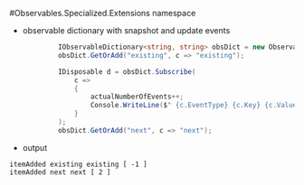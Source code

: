 #Observables.Specialized.Extensions namespace

 - observable dictionary with snapshot and update events

``` csharp
            IObservableDictionary<string, string> obsDict = new ObservableDictionary<string, string>();
            obsDict.GetOrAdd("existing", c => "existing");

            IDisposable d = obsDict.Subscribe(
                c =>
                {
                    actualNumberOfEvents++;
                    Console.WriteLine($" {c.EventType} {c.Key} {c.Value} [ {c.StateOfWorld} ]");
                }
            );
            obsDict.GetOrAdd("next", c => "next");
```

- output
```
itemAdded existing existing [ -1 ]
itemAdded next next [ 2 ]
```